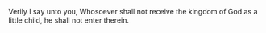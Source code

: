 Verily I say unto you, Whosoever shall not receive the kingdom of God as a little child, he shall not enter therein.
